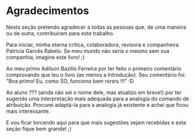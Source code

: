 # Agradecimentos

Nesta seção pretendo agradecer a todas as pessoas que, de uma maneira ou de outra, contribuíram para este trabalho.

Para iniciar, minha eterna crítica, colaboradora, revisora e companheira Patricia Garcês Rabelo. Se meu mundo não seria o mesmo sem sua companhia, imagine este livro! ;)

Ao meu primo Adilson Bazilio Ferreira por ter feito o primeiro comentário comprovando que leu o livro (ao menos a Introdução). Seu comentário foi: "Boa primo! Eu, como SO, funciono bem rsrsrs !!!" :D

Ao aluno ??? (ainda não sei o nome dele, mas atualizo em breve!) por ter sugerido uma interpretação mais adequada para a analogia do comando de atribuição. Procurei adaptá-la para a analogia já existente e achei que ficou mais interessante.

E vou ficar torcendo aqui para que mais sugestões sejam recebidas e esta seção fique bem grande! ;)

